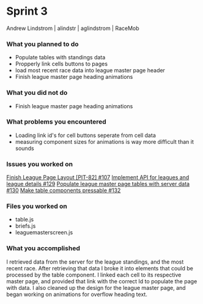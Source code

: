 # Sprint 3

Andrew Lindstrom | alindstr | aglindstrom | RaceMob

### What you planned to do
* Populate tables with standings data
* Propperly link cells buttons to pages
* load most recent race data into league master page header
* Finish league master page heading animations

### What you did not do
* Finish league master page heading animations

### What problems you encountered
* Loading link id's for cell buttons seperate from cell data
* measuring component sizes for animations is way more difficult than it sounds

### Issues you worked on
[Finish League Page Layout [PIT-82] #107](https://github.com/utk-cs340-fall23/RaceMob/issues/107)
[Implement API for leagues and league details #129](https://github.com/utk-cs340-fall23/RaceMob/issues/129)
[Populate league master page tables with server data #130](https://github.com/utk-cs340-fall23/RaceMob/issues/130)
[Make table components pressable #132](https://github.com/utk-cs340-fall23/RaceMob/issues/132)

### Files you worked on
* table.js
* briefs.js
* leaguemasterscreen.js
  
### What you accomplished
I retrieved data from the server for the league standings, and the most recent race. After retrieving that data I 
broke it into elements that could be processed by the table component. I linked each cell to its respective
master page, and provided that link with the correct Id to populate the page with data. I also cleaned up the design
for the league master page, and began working on animations for overflow heading text.